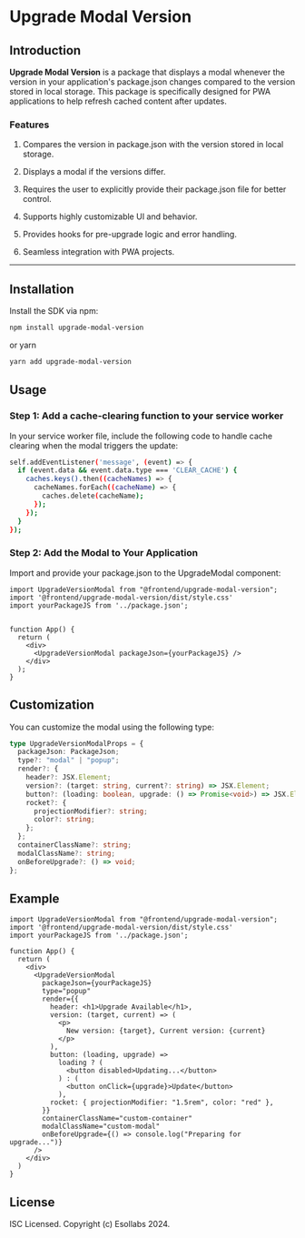 # Upgrade Modal Version

## Introduction

**Upgrade Modal Version** is a package that displays a modal whenever the version in your application's package.json changes compared to the version stored in local storage. This package is specifically designed for PWA applications to help refresh cached content after updates.

### Features

1. Compares the version in package.json with the version stored in local storage.

2. Displays a modal if the versions differ.

3. Requires the user to explicitly provide their package.json file for better control.

4. Supports highly customizable UI and behavior.

5. Provides hooks for pre-upgrade logic and error handling.

6. Seamless integration with PWA projects.

---

## Installation

Install the SDK via npm:

```bash
npm install upgrade-modal-version
```

or yarn

```bash
yarn add upgrade-modal-version
```

## Usage

### Step 1: Add a cache-clearing function to your service worker

In your service worker file, include the following code to handle cache clearing when the modal triggers the update:

```bash
self.addEventListener('message', (event) => {
  if (event.data && event.data.type === 'CLEAR_CACHE') {
    caches.keys().then((cacheNames) => {
      cacheNames.forEach((cacheName) => {
        caches.delete(cacheName);
      });
    });
  }
});
```

### Step 2: Add the Modal to Your Application

Import and provide your package.json to the UpgradeModal component:

```tsx
import UpgradeVersionModal from "@frontend/upgrade-modal-version";
import '@frontend/upgrade-modal-version/dist/style.css'
import yourPackageJS from '../package.json';


function App() {
  return (
    <div>
      <UpgradeVersionModal packageJson={yourPackageJS} />
    </div>
  );
}
```

## Customization

You can customize the modal using the following type:

```ts
type UpgradeVersionModalProps = {
  packageJson: PackageJson;
  type?: "modal" | "popup";
  render?: {
    header?: JSX.Element;
    version?: (target: string, current?: string) => JSX.Element;
    button?: (loading: boolean, upgrade: () => Promise<void>) => JSX.Element;
    rocket?: {
      projectionModifier?: string;
      color?: string;
    };
  };
  containerClassName?: string;
  modalClassName?: string;
  onBeforeUpgrade?: () => void;
};
```

## Example

```tsx
import UpgradeVersionModal from "@frontend/upgrade-modal-version";
import '@frontend/upgrade-modal-version/dist/style.css'
import yourPackageJS from '../package.json';

function App() {
  return (
    <div>
      <UpgradeVersionModal
        packageJson={yourPackageJS}
        type="popup"
        render={{
          header: <h1>Upgrade Available</h1>,
          version: (target, current) => (
            <p>
              New version: {target}, Current version: {current}
            </p>
          ),
          button: (loading, upgrade) =>
            loading ? (
              <button disabled>Updating...</button>
            ) : (
              <button onClick={upgrade}>Update</button>
            ),
          rocket: { projectionModifier: "1.5rem", color: "red" },
        }}
        containerClassName="custom-container"
        modalClassName="custom-modal"
        onBeforeUpgrade={() => console.log("Preparing for upgrade...")}
      />
    </div>
  )
}
```

## License

ISC Licensed. Copyright (c) Esollabs 2024.
